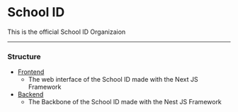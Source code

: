 # School ID

This is the official School ID Organizaion

---

### Structure
- [Frontend](https://https://github.com/school-id/schoolid3-frontend)
    - The web interface of the School ID made with the Next JS Framework
- [Backend](https://https://github.com/school-id/schoolid3-backend)
    - The Backbone of the School ID made with the Nest JS Framework


